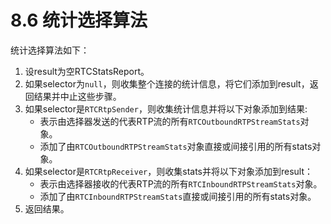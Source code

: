 # 8.6 统计选择算法

统计选择算法如下：

1. 设result为空RTCStatsReport。
2. 如果selector为`null`，则收集整个连接的统计信息，将它们添加到result，返回结果并中止这些步骤。
3. 如果selector是`RTCRtpSender`，则收集统计信息并将以下对象添加到结果:
   - 表示由选择器发送的代表RTP流的所有`RTCOutboundRTPStreamStats`对象。
   - 添加了由`RTCOutboundRTPStreamStats`对象直接或间接引用的所有stats对象。
4. 如果selector是`RTCRtpReceiver`，则收集stats并将以下对象添加到result：
   - 表示由选择器接收的代表RTP流的所有`RTCInboundRTPStreamStats`对象。
   - 添加了由`RTCInboundRTPStreamStats`直接或间接引用的所有stats对象。
5. 返回结果。

